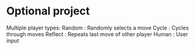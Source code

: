 # Optional project
Multiple player types:
    Random  : Randomly selects a move
    Cycle   : Cycles through moves
    Reflect : Repeats last move of other player
    Human   : User input